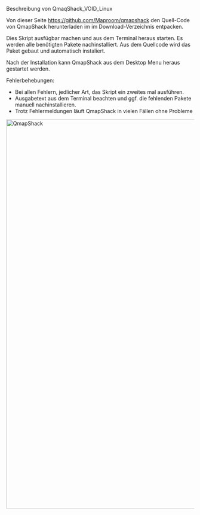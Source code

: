 Beschreibung von QmaqShack_VOID_Linux

Von dieser Seite https://github.com/Maproom/qmapshack den Quell-Code von QmapShack herunterladen im im Download-Verzeichnis entpacken.

Dies Skript ausfügbar machen und aus dem Terminal heraus starten.
Es werden alle benötigten Pakete nachinstalliert.
Aus dem Quellcode wird das Paket gebaut und automatisch instaliert.

Nach der Installation kann QmapShack aus dem Desktop Menu heraus gestartet werden.

Fehlerbehebungen:
- Bei allen Fehlern, jedlicher Art, das Skript ein zweites mal ausführen.
- Ausgabetext aus dem Terminal beachten und ggf. die fehlenden Pakete manuell nachinstallieren.
- Trotz Fehlermeldungen läuft QmapShack in vielen Fällen ohne Probleme
  
<img width="1916" height="1041" alt="QmapShack" src="https://github.com/user-attachments/assets/c5fed050-f42f-4b83-b8ac-e312514e2cf2" />
